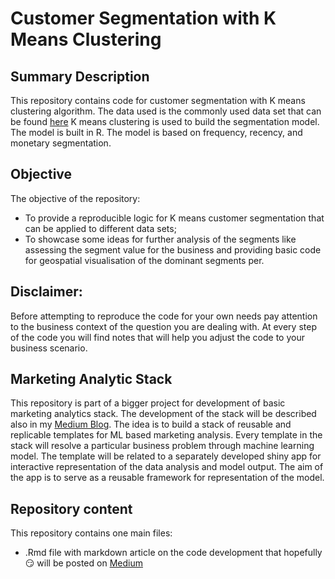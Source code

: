 # Customer Segmentation with K Means Clustering

## Summary Description

This repository contains code for customer segmentation with K means clustering algorithm.
The data used is the commonly used data set that can be found [here](https://www.kaggle.com/carrie1/ecommerce-data)
K means clustering is used to build the segmentation model. The model is built in R.
The model is based on frequency, recency, and monetary segmentation.

## Objective

The objective of the repository:
-	To provide a reproducible logic for K means customer segmentation that can be applied to different data sets;
-	To showcase some ideas for further analysis of the segments like assessing the segment value for the business and providing basic code for geospatial visualisation of the dominant segments per.

## Disclaimer:

Before attempting to reproduce the code for your own needs pay attention to the business context of the question you are dealing with. At every step of the code you will find notes that will help you adjust the code to your business scenario.

## Marketing Analytic Stack

This repository is part of a bigger project for development of basic marketing analytics stack. The development of the stack will be described also in my [Medium Blog](https://medium.com/@dessi.georgieva8).
The idea is to build a stack of reusable and replicable templates for ML based marketing analysis. Every template in the stack will resolve a particular business problem through machine learning model. The template will be related to a separately developed shiny app for interactive representation of the data analysis and model output. The aim of the app is to serve as a reusable framework for representation of the model.

## Repository content

This repository contains one main files:
-	.Rmd file with markdown article on the code development that hopefully 😏 will be posted on [Medium](https://medium.com/@dessi.georgieva8)
